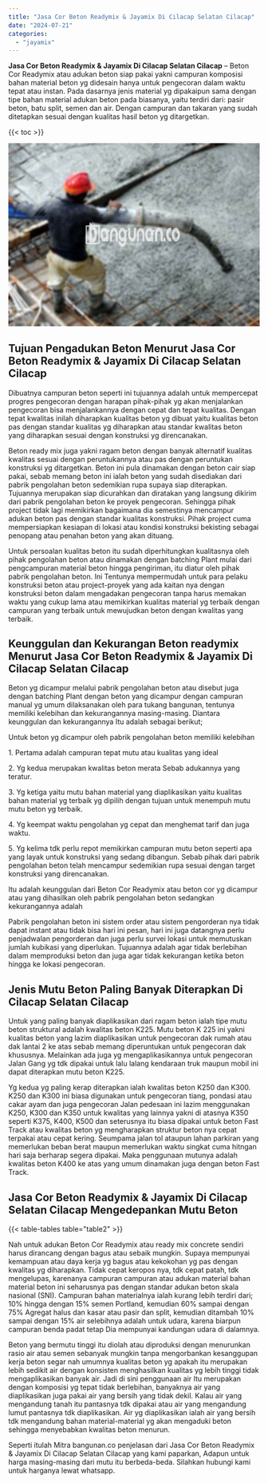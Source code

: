 ```yaml
---
title: "Jasa Cor Beton Readymix & Jayamix Di Cilacap Selatan Cilacap"
date: "2024-07-21"
categories: 
  - "jayamix"
---
```


**Jasa Cor Beton Readymix & Jayamix Di Cilacap Selatan Cilacap** – Beton Cor Readymix atau adukan beton siap pakai yakni campuran komposisi bahan material beton yg didesain hanya untuk pengecoran dalam waktu tepat atau instan. Pada dasarnya jenis material yg dipakaipun sama dengan tipe bahan material adukan beton pada biasanya, yaitu terdiri dari: pasir beton, batu split, semen dan air. Dengan campuran dan takaran yang sudah ditetapkan sesuai dengan kualitas hasil beton yg ditargetkan.

{{< toc >}}

![Jasa Cor Beton Readymix & Jayamix Di Cilacap Selatan Cilacap](/images/jasa-cor-readymix-49.png)

## Tujuan Pengadukan Beton Menurut Jasa Cor Beton Readymix & Jayamix Di Cilacap Selatan Cilacap

Dibuatnya campuran beton seperti ini tujuannya adalah untuk mempercepat progres pengecoran dengan harapan pihak-pihak yg akan menjalankan pengecoran bisa menjalankannya dengan cepat dan tepat kualitas. Dengan tepat kwalitas inilah diharapkan kualitas beton yg dibuat yaitu kualitas beton pas dengan standar kualitas yg diharapkan atau standar kwalitas beton yang diharapkan sesuai dengan konstruksi yg direncanakan.

Beton ready mix juga yakni ragam beton dengan banyak alternatif kualitas kwalitas sesuai dengan peruntukannya atau pas dengan peruntukan konstruksi yg ditargetkan. Beton ini pula dinamakan dengan beton cair siap pakai, sebab memang beton ini ialah beton yang sudah disediakan dari pabrik pengolahan beton sedemikian rupa supaya siap diterapkan. Tujuannya merupakan siap dicurahkan dan diratakan yang langsung dikirim dari pabrik pengolahan beton ke proyek pengecoran. Sehingga pihak project tidak lagi memikirkan bagaimana dia semestinya mencampur adukan beton pas dengan standar kualitas konstruksi. Pihak project cuma mempersiapkan kesiapan di lokasi atau kondisi konstruksi bekisting sebagai penopang atau penahan beton yang akan dituang.

Untuk persoalan kualitas beton itu sudah diperhitungkan kualitasnya oleh pihak pengolahan beton atau dinamakan dengan batching Plant mulai dari pengcampuran material beton hingga pengiriman, itu diatur oleh pihak pabrik pengolahan beton. Ini Tentunya mempermudah untuk para pelaku konstruksi beton atau project-proyek yang ada kaitan nya dengan konstruksi beton dalam mengadakan pengecoran tanpa harus memakan waktu yang cukup lama atau memikirkan kualitas material yg terbaik dengan campuran yang terbaik untuk mewujudkan beton dengan kwalitas yang terbaik.

## Keunggulan dan Kekurangan Beton readymix Menurut Jasa Cor Beton Readymix & Jayamix Di Cilacap Selatan Cilacap

Beton yg dicampur melalui pabrik pengolahan beton atau disebut juga dengan batching Plant dengan beton yang dicampur dengan campuran manual yg umum dilaksanakan oleh para tukang bangunan, tentunya memiliki kelebihan dan kekurangannya masing-masing. Diantara keunggulan dan kekurangannya Itu adalah sebagai berikut;

Untuk beton yg dicampur oleh pabrik pengolahan beton memiliki kelebihan

1\. Pertama adalah campuran tepat mutu atau kualitas yang ideal

2\. Yg kedua merupakan kwalitas beton merata Sebab adukannya yang teratur.

3\. Yg ketiga yaitu mutu bahan material yang diaplikasikan yaitu kualitas bahan material yg terbaik yg dipilih dengan tujuan untuk menempuh mutu mutu beton yg terbaik.

4\. Yg keempat waktu pengolahan yg cepat dan menghemat tarif dan juga waktu.

5\. Yg kelima tdk perlu repot memikirkan campuran mutu beton seperti apa yang layak untuk konstruksi yang sedang dibangun. Sebab pihak dari pabrik pengolahan beton telah mencampur sedemikian rupa sesuai dengan target konstruksi yang direncanakan.

Itu adalah keunggulan dari Beton Cor Readymix atau beton cor yg dicampur atau yang dihasilkan oleh pabrik pengolahan beton sedangkan kekurangannya adalah

Pabrik pengolahan beton ini sistem order atau sistem pengorderan nya tidak dapat instant atau tidak bisa hari ini pesan, hari ini juga datangnya perlu penjadwalan pengorderan dan juga perlu survei lokasi untuk memutuskan jumlah kubikasi yang diperlukan. Tujuannya adalah agar tidak berlebihan dalam memproduksi beton dan juga agar tidak kekurangan ketika beton hingga ke lokasi pengecoran.

## Jenis Mutu Beton Paling Banyak Diterapkan Di Cilacap Selatan Cilacap

Untuk yang paling banyak diaplikasikan dari ragam beton ialah tipe mutu beton struktural adalah kwalitas beton K225. Mutu beton K 225 ini yakni kualitas beton yang lazim diaplikasikan untuk pengecoran dak rumah atau dak lantai 2 ke atas sebab memang diperuntukan untuk pengecoran dak khususnya. Melainkan ada juga yg mengaplikasikannya untuk pengecoran Jalan Gang yg tdk dipakai untuk lalu lalang kendaraan truk maupun mobil ini dapat diterapkan mutu beton K225.

Yg kedua yg paling kerap diterapkan ialah kwalitas beton K250 dan K300. K250 dan K300 ini biasa digunakan untuk pengecoran tiang, pondasi atau cakar ayam dan juga pengecoran Jalan pedesaan ini lazim menggunakan K250, K300 dan K350 untuk kwalitas yang lainnya yakni di atasnya K350 seperti K375, K400, K500 dan seterusnya itu biasa dipakai untuk beton Fast Track atau kwalitas beton yg mengharapkan struktur beton nya cepat terpakai atau cepat kering. Seumpama jalan tol ataupun lahan parkiran yang memerlukan beban berat maupun memerlukan waktu singkat cuma hitngan hari saja berharap segera dipakai. Maka penggunaan mutunya adalah kwalitas beton K400 ke atas yang umum dinamakan juga dengan beton Fast Track.

## Jasa Cor Beton Readymix & Jayamix Di Cilacap Selatan Cilacap Mengedepankan Mutu Beton

{{< table-tables table="table2" >}}

Nah untuk adukan Beton Cor Readymix atau ready mix concrete sendiri harus dirancang dengan bagus atau sebaik mungkin. Supaya mempunyai kemampuan atau daya kerja yg bagus atau kekokohan yg pas dengan kwalitas yg diharapkan. Tidak cepat keropos nya, tdk cepat patah, tdk mengelupas, karenanya campuran campuran atau adukan material bahan material beton ini seharusnya pas dengan standar adukan beton skala nasional (SNI). Campuran bahan materialnya ialah kurang lebih terdiri dari; 10% hingga dengan 15% semen Portland, kemudian 60% sampai dengan 75% Agregat halus dan kasar atau pasir dan split, kemudian ditambah 10% sampai dengan 15% air selebihnya adalah untuk udara, karena biarpun campuran benda padat tetap Dia mempunyai kandungan udara di dalamnya.

Beton yang bermutu tinggi itu diolah atau diproduksi dengan menurunkan rasio air atau semen sebanyak mungkin tanpa mengorbankan kesanggupan kerja beton segar nah umumnya kualitas beton yg apakah itu merupakan lebih sedikit air dengan konsisten menghasilkan kualitas yg lebih tinggi tidak mengaplikasikan banyak air. Jadi di sini penggunaan air Itu merupakan dengan komposisi yg tepat tidak berlebihan, banyaknya air yang diaplikasikan juga pakai air yang bersih yang tidak dekil. Kalau air yang mengandung tanah itu pantasnya tdk dipakai atau air yang mengandung lumut pantasnya tdk diaplikasikan. Air yg diaplikasikan ialah air yang bersih tdk mengandung bahan material-material yg akan mengaduki beton sehingga menyebabkan kwalitas beton menurun.

Seperti itulah Mitra bangunan.co penjelasan dari Jasa Cor Beton Readymix & Jayamix Di Cilacap Selatan Cilacap yang kami paparkan, Adapun untuk harga masing-masing dari mutu itu berbeda-beda. Silahkan hubungi kami untuk harganya lewat whatsapp.

